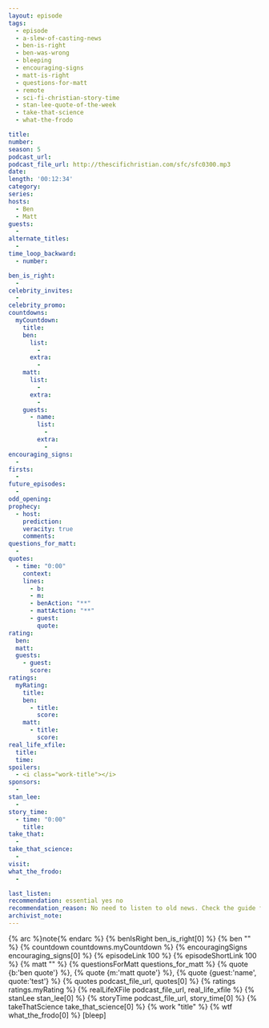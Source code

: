 ```yaml
---
layout: episode
tags:
  - episode
  - a-slew-of-casting-news
  - ben-is-right
  - ben-was-wrong
  - bleeping
  - encouraging-signs
  - matt-is-right
  - questions-for-matt
  - remote
  - sci-fi-christian-story-time
  - stan-lee-quote-of-the-week
  - take-that-science
  - what-the-frodo

title: 
number: 
season: 5
podcast_url: 
podcast_file_url: http://thescifichristian.com/sfc/sfc0300.mp3
date: 
length: '00:12:34'
category: 
series: 
hosts:
  - Ben
  - Matt
guests:
  - 
alternate_titles:
  - 
time_loop_backward: 
  - number: 

ben_is_right:
  - 
celebrity_invites: 
  - 
celebrity_promo: 
countdowns:
  myCountdown:
    title: 
    ben:
      list:
        - 
      extra:
        - 
    matt: 
      list:
        - 
      extra:
        - 
    guests:
      - name: 
        list:
          - 
        extra:
          - 
encouraging_signs:
  - 
firsts:
  - 
future_episodes:
  - 
odd_opening: 
prophecy:
  - host:
    prediction: 
    veracity: true
    comments: 
questions_for_matt:
  - 
quotes:
  - time: "0:00"
    context: 
    lines:
      - b: 
      - m: 
      - benAction: "**"
      - mattAction: "**"
      - guest: 
        quote: 
rating:
  ben: 
  matt: 
  guests:
    - guest: 
      score: 
ratings:
  myRating:
    title: 
    ben:
      - title: 
        score: 
    matt: 
      - title: 
        score: 
real_life_xfile: 
  title: 
  time: 
spoilers: 
  - <i class="work-title"></i>
sponsors:
  - 
stan_lee:
  - 
story_time:
  - time: "0:00"
    title: 
take_that:
  - 
take_that_science:
  - 
visit: 
what_the_frodo:
  - 

last_listen: 
recommendation: essential yes no
recommendation_reason: No need to listen to old news. Check the guide for what's interesting in hindsight.|Any notable feedback is included in the guide.
archivist_note: 
---
```


{% arc %}note{% endarc %}
{% benIsRight ben_is_right[0] %}
{% ben "" %}
{% countdown countdowns.myCountdown %}
{% encouragingSigns encouraging_signs[0] %}
{% episodeLink 100 %}
{% episodeShortLink 100 %}
{% matt "" %}
{% questionsForMatt questions_for_matt %}
{% quote {b:'ben quote'} %}, {% quote {m:'matt quote'} %}, {% quote {guest:'name', quote:'test'} %}
{% quotes podcast_file_url, quotes[0] %}
{% ratings ratings.myRating %}
{% realLifeXFile podcast_file_url, real_life_xfile %}
{% stanLee stan_lee[0] %}
{% storyTime podcast_file_url, story_time[0] %}
{% takeThatScience take_that_science[0] %}
{% work "title" %}
{% wtf what_the_frodo[0] %}
[bleep]